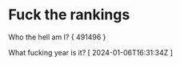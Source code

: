 # Fuck the rankings

Who the hell am I?
{ 491496 }

What fucking year is it?
[ 2024-01-06T16:31:34Z ]
